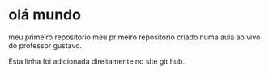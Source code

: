 # olá mundo
 meu primeiro repositorio
meu primeiro repositorio criado numa aula ao vivo do professor gustavo. 




Esta linha foi adicionada direitamente no site git.hub.

